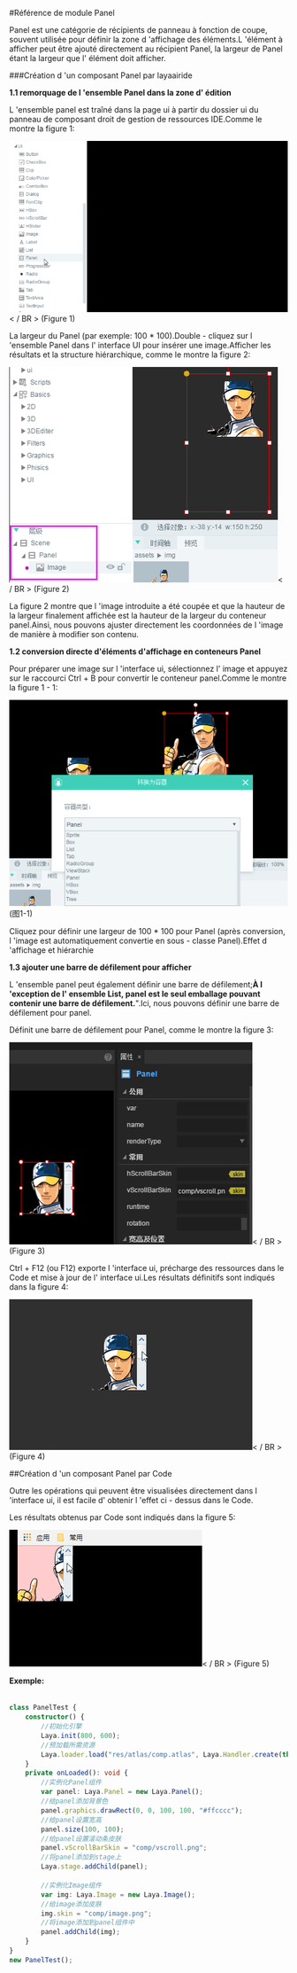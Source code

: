 #Référence de module Panel

Panel est une catégorie de récipients de panneau à fonction de coupe, souvent utilisée pour définir la zone d 'affichage des éléments.L 'élément à afficher peut être ajouté directement au récipient Panel, la largeur de Panel étant la largeur que l' élément doit afficher.

###Création d 'un composant Panel par layaairide

**1.1 remorquage de l 'ensemble Panel dans la zone d' édition**

L 'ensemble panel est traîné dans la page ui à partir du dossier ui du panneau de composant droit de gestion de ressources IDE.Comme le montre la figure 1:

![1](img\1.gif)< / BR > (Figure 1)

La largeur du Panel (par exemple: 100 * 100).Double - cliquez sur l 'ensemble Panel dans l' interface UI pour insérer une image.Afficher les résultats et la structure hiérarchique, comme le montre la figure 2:

![2](img\2.png)< / BR > (Figure 2)

La figure 2 montre que l 'image introduite a été coupée et que la hauteur de la largeur finalement affichée est la hauteur de la largeur du conteneur panel.Ainsi, nous pouvons ajuster directement les coordonnées de l 'image de manière à modifier son contenu.



**1.2 conversion directe d'éléments d'affichage en conteneurs Panel**

Pour préparer une image sur l 'interface ui, sélectionnez l' image et appuyez sur le raccourci Ctrl + B pour convertir le conteneur panel.Comme le montre la figure 1 - 1:

![1-1](img\1-1.png)</br>(图1-1)


Cliquez pour définir une largeur de 100 * 100 pour Panel (après conversion, l 'image est automatiquement convertie en sous - classe Panel).Effet d 'affichage et hiérarchie

**1.3 ajouter une barre de défilement pour afficher**

L 'ensemble panel peut également définir une barre de défilement;**À l 'exception de l' ensemble List, panel est le seul emballage pouvant contenir une barre de défilement.**".Ici, nous pouvons définir une barre de défilement pour panel.

Définit une barre de défilement pour Panel, comme le montre la figure 3:

![3](img\3.png)< / BR > (Figure 3)

Ctrl + F12 (ou F12) exporte l 'interface ui, précharge des ressources dans le Code et mise à jour de l' interface ui.Les résultats définitifs sont indiqués dans la figure 4:

![4](img\4.gif)< / BR > (Figure 4)



##Création d 'un composant Panel par Code

Outre les opérations qui peuvent être visualisées directement dans l 'interface ui, il est facile d' obtenir l 'effet ci - dessus dans le Code.

Les résultats obtenus par Code sont indiqués dans la figure 5:

![5](img\5.gif)< / BR > (Figure 5)

**Exemple:**


```typescript

class PanelTest {
    constructor() {
        //初始化引擎
        Laya.init(800, 600);
        //预加载所需资源
        Laya.loader.load("res/atlas/comp.atlas", Laya.Handler.create(this, this.onLoaded));
    }
    private onLoaded(): void {
        //实例化Panel组件
        var panel: Laya.Panel = new Laya.Panel();
        //给panel添加背景色
        panel.graphics.drawRect(0, 0, 100, 100, "#ffcccc");
        //给panel设置宽高
        panel.size(100, 100);
        //给panel设置滚动条皮肤
        panel.vScrollBarSkin = "comp/vscroll.png";
        //将panel添加到stage上
        Laya.stage.addChild(panel);

        //实例化Image组件
        var img: Laya.Image = new Laya.Image();
        //给image添加皮肤
        img.skin = "comp/image.png";
        //将image添加到panel组件中
        panel.addChild(img);
    }
}
new PanelTest();
```


